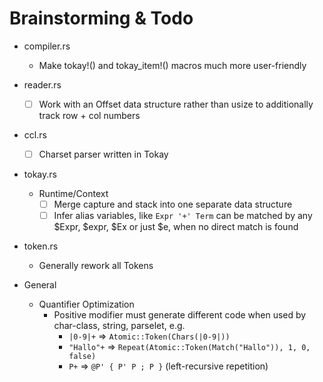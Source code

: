 # Brainstorming & Todo

- compiler.rs
  - Make tokay!() and tokay_item!() macros much more user-friendly
- reader.rs
  - [ ] Work with an Offset data structure rather than usize to additionally track row + col numbers
- ccl.rs
  - [ ] Charset parser written in Tokay
- tokay.rs
  - Runtime/Context
    - [ ] Merge capture and stack into one separate data structure
    - [ ] Infer alias variables, like `Expr '+' Term` can be matched by any $Expr, $expr, $Ex or just $e, when no direct match is found
- token.rs
  - Generally rework all Tokens

- General
  - Quantifier Optimization
    - Positive modifier must generate different code when used by char-class, string, parselet, e.g.
      - `|0-9|+` => `Atomic::Token(Chars(|0-9|))`
      - `"Hallo"+` => `Repeat(Atomic::Token(Match("Hallo")), 1, 0, false)`
      - `P+` => `@P' { P' P ; P }` (left-recursive repetition)
